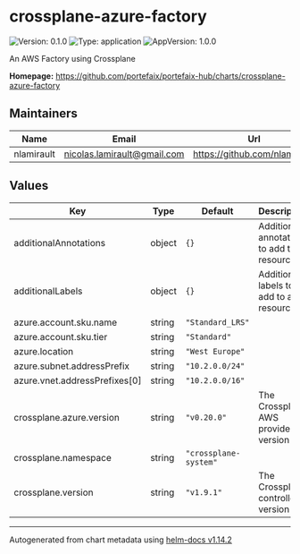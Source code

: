 # crossplane-azure-factory

![Version: 0.1.0](https://img.shields.io/badge/Version-0.1.0-informational?style=flat-square) ![Type: application](https://img.shields.io/badge/Type-application-informational?style=flat-square) ![AppVersion: 1.0.0](https://img.shields.io/badge/AppVersion-1.0.0-informational?style=flat-square)

An AWS Factory using Crossplane

**Homepage:** <https://github.com/portefaix/portefaix-hub/charts/crossplane-azure-factory>

## Maintainers

| Name       | Email                         | Url                             |
| ---------- | ----------------------------- | ------------------------------- |
| nlamirault | <nicolas.lamirault@gmail.com> | <https://github.com/nlamirault> |

## Values

| Key                           | Type   | Default               | Description                                    |
| ----------------------------- | ------ | --------------------- | ---------------------------------------------- |
| additionalAnnotations         | object | `{}`                  | Additional annotations to add to all resources |
| additionalLabels              | object | `{}`                  | Additional labels to add to all resources      |
| azure.account.sku.name        | string | `"Standard_LRS"`      |                                                |
| azure.account.sku.tier        | string | `"Standard"`          |                                                |
| azure.location                | string | `"West Europe"`       |                                                |
| azure.subnet.addressPrefix    | string | `"10.2.0.0/24"`       |                                                |
| azure.vnet.addressPrefixes[0] | string | `"10.2.0.0/16"`       |                                                |
| crossplane.azure.version      | string | `"v0.20.0"`           | The Crossplane AWS provider version            |
| crossplane.namespace          | string | `"crossplane-system"` |                                                |
| crossplane.version            | string | `"v1.9.1"`            | The Crossplane controller version              |

---

Autogenerated from chart metadata using [helm-docs v1.14.2](https://github.com/norwoodj/helm-docs/releases/v1.14.2)

